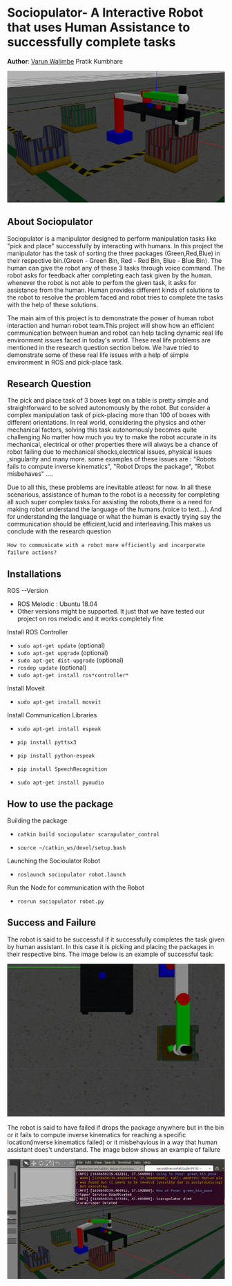 # Sociopulator- A Interactive Robot that uses Human Assistance to successfully complete tasks

**Author**: [Varun Walimbe](https://github.com/varun7860) Pratik Kumbhare

![node_graph](assets/workspace.png)

## About Sociopulator
Sociopulator is a manipulator designed to perform manipulation tasks like "pick and place" successfully by interacting with humans. In this project the manipulator has the task of sorting the three packages (Green,Red,Blue) in their respective bin.(Green - Green Bin, Red - Red Bin, Blue - Blue Bin). The human can give the robot any of these 3 tasks through voice command. The robot asks for feedback after completing each task given by the human. whenever the robot is not able to perfom the given task, it asks for assistance from the human. Human provides different kinds of solutions to the robot to resolve the problem faced and robot tries to complete the tasks with the help of these solutions.

The main aim of this project is to demonstrate the power of human robot interaction and human robot team.This project will show how an efficient communication between human and robot can help tacling dynamic real life environment issues faced in today's world. These real life problems are mentioned in the research question section below. We have tried to demonstrate some of these real life issues with a help of simple environment in ROS and pick-place task.

## Research Question
The pick and place task of 3 boxes kept on a table is pretty simple and straightforward to be solved autonomously by the robot. But consider a complex manipulation task of pick-placing more than 100 of boxes with different orientations. In real world, considering the physics and other mechanical factors,
solving this task autonomously becomes quite challenging.No matter how much you try to make the robot accurate in its mechanical, electrical or other properties there will always be a chance of robot failing due to mechanical shocks,electrical issues, physical issues ,singularity and many more. some examples of these issues are : "Robots fails to compute inverse kinematics", "Robot Drops the package", "Robot misbehaves" ....

Due to all this, these problems are inevitable atleast for now. In all these scenarious, assistance of human to the robot is a necessity for completing all such super complex tasks.For assisting the robots,there is a need for making robot understand the language of the humans.(voice to text...). And for understanding the language or what the human is exactly trying say the communication should be efficient,lucid and interleaving.This makes us conclude with the research question 

`How to communicate with a robot more efficiently and incorporate failure actions?`


## Installations
ROS --Version

- ROS Melodic : Ubuntu 18.04
- Other versions might be supported. It just that we have tested our project on ros melodic and it works completely fine

Install ROS Controller

- `sudo apt-get update` (optional)
- `sudo apt-get upgrade` (optional)
- `sudo apt-get dist-upgrade` (optional)
- `rosdep update` (optional)
- `sudo apt-get install ros*controller*`

Install Moveit

- `sudo apt-get install moveit`

Install Communication Libraries

- `sudo apt-get install espeak`

- `pip install pyttsx3`

- `pip install python-espeak`

- `pip install SpeechRecognition`

- `sudo apt-get install pyaudio`

## How to use the package

Building the package

- `catkin build sociopulator scarapulator_control`

- `source ~/catkin_ws/devel/setup.bash`

Launching the Socioulator Robot

- `roslaunch sociopulator robot.launch`

Run the Node for communication with the Robot

- `rosrun sociopulator robot.py`


## Success and Failure

The robot is said to be successful if it successfully completes the task given by human assistant. In this case it is picking and placing the packages in their respective bins. The image below is an example of successful task:

![node_graph](assets/success.png)

The robot is said to have failed if drops the package anywhere but in the bin or it fails to compute inverse kinematics for reaching a specific location(inverse kinematics failed) or it misbehavious in a way that human assistant does't understand. The image below shows an example of failure

![node_graph](assets/failure.png)




